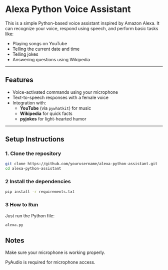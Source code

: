 
# Alexa Python Voice Assistant

This is a simple Python-based voice assistant inspired by Amazon Alexa. It can recognize your voice, respond using speech, and perform basic tasks like:

- Playing songs on YouTube  
- Telling the current date and time  
- Telling jokes  
- Answering questions using Wikipedia  

---

## Features

- Voice-activated commands using your microphone
- Text-to-speech responses with a female voice
- Integration with:
  - **YouTube** (via `pywhatkit`) for music
  - **Wikipedia** for quick facts
  - **pyjokes** for light-hearted humor

---

## Setup Instructions

### 1. Clone the repository

``` bash
git clone https://github.com/yourusername/alexa-python-assistant.git
cd alexa-python-assistant
```

### 2 Install the dependencies
``` bash
pip install -r requirements.txt
```

### 3 How to Run
Just run the Python file:
``` bash
alexa.py
```

## Notes
Make sure your microphone is working properly.

PyAudio is required for microphone access. 
